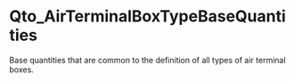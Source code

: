 # Qto_AirTerminalBoxTypeBaseQuantities

Base quantities that are common to the definition of all types of air terminal boxes.<!-- end of definition -->
